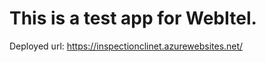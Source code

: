 <h1>This is a test app for WebItel.</h1>

Deployed url: https://inspectionclinet.azurewebsites.net/
